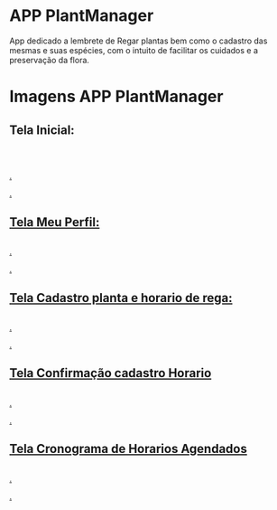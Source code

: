 # APP PlantManager
App dedicado a lembrete de Regar plantas bem como o cadastro das mesmas e suas espécies, com o intuito de facilitar os cuidados e a preservação da flora.

# Imagens APP PlantManager   
## Tela Inicial:
<p align="center">
<a href=target="blank"><img align="center" src="https://github.com/Lucas-Quandt/PlantManager/assets/103226578/df9be73c-84f7-4bba-b5ee-60b7bc2799ee"alt="" " /a> 
</p>

##  
<p align="center">
<a href=target="blank"><img align="center" src="https://github.com/Lucas-Quandt/PlantManager/assets/103226578/542b03c8-dfac-4c86-b696-a081b0bde3e7"alt="" /a>  
</p>.
</p>.

## Tela Meu Perfil:
<p align="center">
<a href=target="blank"><img align="center" src="https://github.com/Lucas-Quandt/PlantManager/assets/103226578/5574d132-ee5a-42a6-b4d6-e1bbfb860c35"alt=""  /a>
</p>
</p>.
</p>.

## Tela Cadastro planta e horario de rega:
<p align="center">
<a href=target="blank"><img align="center" src="https://github.com/Lucas-Quandt/PlantManager/assets/103226578/ca3cefdd-f8af-43af-ba6b-a55962f6be3e"alt=""  /a>
</p>.
</p>.

## Tela Confirmação cadastro Horario
<p align="center">
<a href=target="blank"><img align="center" src="https://github.com/Lucas-Quandt/PlantManager/assets/103226578/5eee5a8e-fa1f-4bd5-857c-57c9ad75f9d2"alt=""  /a>
</p>.
</p>.

## Tela Cronograma de Horarios Agendados 
<p align="center">
<a href=target="blank"><img align="center" src="https://github.com/Lucas-Quandt/PlantManager/assets/103226578/187ff7a3-abe8-4f7a-8532-4ab713d9c9b1"alt=""  /a>
</p>.
</p>.






